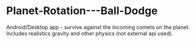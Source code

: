 # Planet-Rotation---Ball-Dodge
Android/Desktop app - survive against the incoming comets on the planet. Includes realistics gravity and other physics (not external api used).
